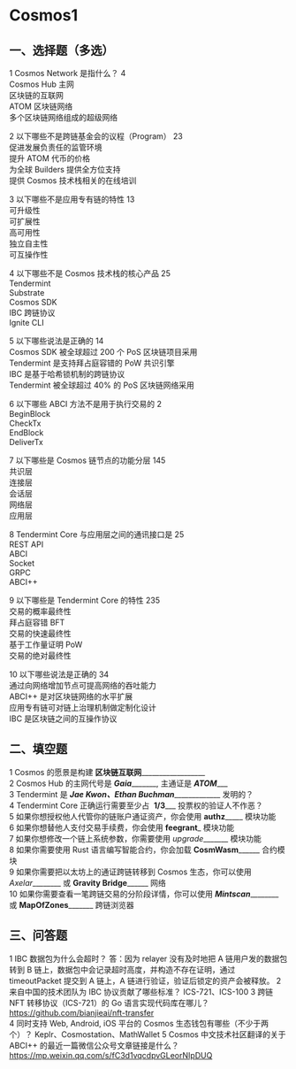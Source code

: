 # Cosmos1
## 一、选择题（多选）
1 Cosmos Network 是指什么？ 4  
Cosmos Hub 主网   
区块链的互联网   
ATOM 区块链网络    
多个区块链网络组成的超级网络    

2 以下哪些不是跨链基金会的议程（Program） 23   
促进发展负责任的监管环境    
提升 ATOM 代币的价格   
为全球 Builders 提供全方位支持    
提供 Cosmos 技术栈相关的在线培训    

3 以下哪些不是应用专有链的特性 13    
可升级性    
可扩展性    
高可用性    
独立自主性   
可互操作性   

4 以下哪些不是 Cosmos 技术栈的核心产品 25    
Tendermint    
Substrate   
Cosmos SDK    
IBC 跨链协议    
Ignite CLI    

5 以下哪些说法是正确的 14   
Cosmos SDK 被全球超过 200 个 PoS 区块链项目采用    
Tendermint 是支持拜占庭容错的 PoW 共识引擎   
IBC 是基于哈希锁机制的跨链协议   
Tendermint 被全球超过 40% 的 PoS 区块链网络采用    

6 以下哪些 ABCI 方法不是用于执行交易的 2   
BeginBlock    
CheckTx   
EndBlock    
DeliverTx   

7 以下哪些是 Cosmos 链节点的功能分层 145   
共识层   
连接层   
会话层   
网络层   
应用层   

8 Tendermint Core 与应用层之间的通讯接口是 25   
REST API    
ABCI    
Socket    
GRPC    
ABCI++    

9 以下哪些是 Tendermint Core 的特性 235   
交易的概率最终性    
拜占庭容错 BFT   
交易的快速最终性    
基于工作量证明 PoW   
交易的绝对最终性    

10 以下哪些说法是正确的 34    
通过向网络增加节点可提高网络的吞吐能力   
ABCI++ 是对区块链网络的水平扩展   
应用专有链可对链上治理机制做定制化设计   
IBC 是区块链之间的互操作协议    

## 二、填空题
1 Cosmos 的愿景是构建 ____区块链互联网______________________    
2 Cosmos Hub 的主网代号是 ___Gaia__________, 主通证是 ___ATOM______   
3 Tendermint 是 ___Jae Kwon、Ethan Buchman________________ 发明的？       
4 Tendermint Core 正确运行需要至少占  __1/3_____ 投票权的验证人不作恶？    
5 如果你想授权他人代管你的链账户通证资产，你会使用 __authz_______ 模块功能   
6 如果你想替他人支付交易手续费，你会使用 ____feegrant_____ 模块功能    
7 如果你想修改一个链上系统参数，你需要使用 _upgrade________ 模块功能   
8 如果你需要使用 Rust 语言编写智能合约，你会加载 ____CosmWasm__________ 合约模块    
9 如果你需要把以太坊上的通证跨链转移到 Cosmos 生态，你可以使用 _Axelar_________ 或 __Gravity Bridge________ 网络   
10 如果你需要查看一笔跨链交易的分阶段详情，你可以使用 ___Mintscan___________ 或 ____MapOfZones___________ 跨链浏览器   

## 三、问答题
1 IBC 数据包为什么会超时？    答：因为 relayer 没有及时地把 A 链用户发的数据包转到 B 链上，数据包中会记录超时高度，并构造不存在证明，通过 timeoutPacket 提交到 A 链上，A 链进行验证，验证后锁定的资产会被释放。
2 来自中国的技术团队为 IBC 协议贡献了哪些标准？   ICS-721、ICS-100
3 跨链 NFT 转移协议（ICS-721）的 Go 语言实现代码库在哪儿？    https://github.com/bianjieai/nft-transfer   
4 同时支持 Web, Android, iOS 平台的 Cosmos 生态钱包有哪些（不少于两个）？   Keplr、Cosmostation、MathWallet
5 Cosmos 中文技术社区翻译的关于 ABCI++ 的最近一篇微信公众号文章链接是什么？    https://mp.weixin.qq.com/s/fC3d1vqcdpvGLeorNIpDUQ   
